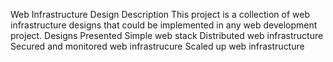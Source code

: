 Web Infrastructure Design
Description
This project is a collection of web infrastructure designs that could be implemented in any web development project.
Designs Presented
Simple web stack 
Distributed web infrastructure
Secured and monitored web infrastrucure
Scaled up web infrastructure 
